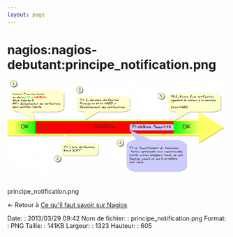 ```yaml
---
layout: page
---
```


nagios:nagios-debutant:principe\_notification.png
=================================================

[![principe\_notification.png](../../../assets/media/nagios/nagios-debutant/principe_notification.png@cache=&w=900&h=411 "principe_notification.png")](../../../assets/media/nagios/nagios-debutant/principe_notification.png@cache= "Afficher le fichier original")

principe\_notification.png

← Retour à [Ce qu'il faut savoir sur
Nagios](../../../nagios/nagios-debutant/ce-qu-il-faut-savoir.html "nagios:nagios-debutant:ce-qu-il-faut-savoir")

Date:
:   2013/03/29 09:42
Nom de fichier:
:   principe\_notification.png
Format:
:   PNG
Taille:
:   141KB
Largeur:
:   1323
Hauteur:
:   605

